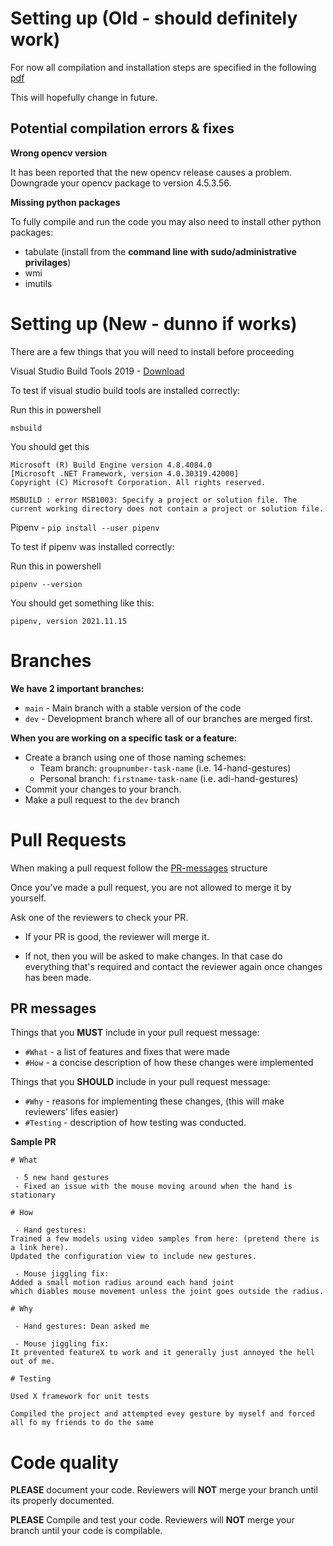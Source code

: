 # Setting up (Old - should definitely work)

For now all compilation and installation steps are specified in the following [pdf](https://github.com/doctordeano/MotionInput/blob/main/version3.0/Compilation%20Instructions%20%26%20Libraries%20required.pdf)

This will hopefully change in future.

## Potential compilation errors & fixes
**Wrong opencv version**

It has been reported that the new opencv release causes a problem. Downgrade your opencv package to version 4.5.3.56.

**Missing python packages**

To fully compile and run the code you may also need to install other python packages:
- tabulate (install from the **command line with sudo/administrative privilages**)
- wmi
- imutils

# Setting up (New - dunno if works)

There are a few things that you will need to install before proceeding

Visual Studio Build Tools 2019 - [Download](https://my.visualstudio.com/Downloads?q=visual%20studio%202019&wt.mc_id=o~msft~vscom~older-downloads)

To test if visual studio build tools are installed correctly:

Run this in powershell

```
msbuild
```
You should get this
```
Microsoft (R) Build Engine version 4.8.4084.0
[Microsoft .NET Framework, version 4.0.30319.42000]
Copyright (C) Microsoft Corporation. All rights reserved.

MSBUILD : error MSB1003: Specify a project or solution file. The current working directory does not contain a project or solution file.
```

Pipenv - `pip install --user pipenv`

To test if pipenv was installed correctly:

Run this in powershell

```
pipenv --version
```
You should get something like this:
```
pipenv, version 2021.11.15
```



# Branches

**We have 2 important branches:**
 - `main` - Main branch with a stable version of the code
 - `dev` - Development branch where all of our branches are merged first.

**When you are working on a specific task or a feature:**
 - Create a branch using one of those naming schemes:
   - Team branch: `groupnumber-task-name` (i.e. 14-hand-gestures)
   - Personal branch: `firstname-task-name` (i.e. adi-hand-gestures)
 - Commit your changes to your branch.
 - Make a pull request to the `dev` branch

# Pull Requests

When making a pull request follow the [PR-messages](#pr-messages) structure

Once you've made a pull request, you are not allowed to merge it by yourself.

Ask one of the reviewers to check your PR.

 - If your PR is good, the reviewer will merge it.

 - If not, then you will be asked to make changes. In that case do everything that's required and contact the reviewer again once changes has been made.



## PR messages

Things that you **MUST** include in your pull request message:
 - `#What` - a list of features and fixes that were made
 - `#How` - a concise description of how these changes were implemented

Things that you **SHOULD** include in your pull request message:
- `#Why` - reasons for implementing these changes, (this will make reviewers' lifes easier)
- `#Testing` - description of how testing was conducted.

**Sample PR**

```
# What

 - 5 new hand gestures
 - Fixed an issue with the mouse moving around when the hand is stationary
 
# How

 - Hand gestures: 
Trained a few models using video samples from here: (pretend there is a link here).
Updated the configuration view to include new gestures.

 - Mouse jiggling fix:
Added a small motion radius around each hand joint 
which diables mouse movement unless the joint goes outside the radius.

# Why

 - Hand gestures: Dean asked me

 - Mouse jiggling fix: 
It prevented featureX to work and it generally just annoyed the hell out of me.

# Testing

Used X framework for unit tests

Compiled the project and attempted evey gesture by myself and forced all fo my friends to do the same
```

# Code quality

**PLEASE** document your code. Reviewers will **NOT** merge your branch until its properly documented.

**PLEASE** Compile and test your code. Reviewers will **NOT** merge your branch until your code is compilable.
